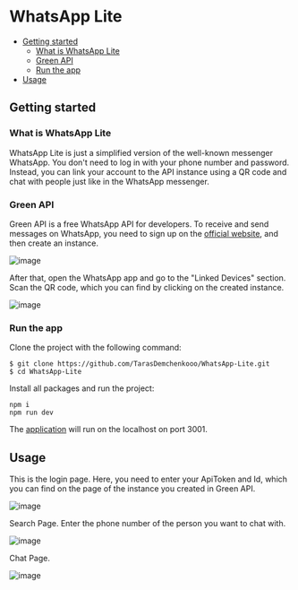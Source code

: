 # WhatsApp Lite

* [Getting started](#getting-started)
  * [What is WhatsApp Lite](#what-is-whatsapp-lite)
  * [Green API](#green-api)
  * [Run the app](run-the-app)
* [Usage](#usage)

## Getting started

### What is WhatsApp Lite
WhatsApp Lite is just a simplified version of the well-known messenger WhatsApp. You don't need to log in with your phone number and password. Instead, you can link your account to the API instance using a QR code and chat with people just like in the WhatsApp messenger.

### Green API
Green API is a free WhatsApp API for developers. To receive and send messages on WhatsApp, you need to sign up on the [official website](https://green-api.com), and then create an instance.

![image](https://github.com/TarasDemchenkooo/WhatsApp-Lite/assets/111509370/6c315af6-b53f-48f0-ba0d-f4f0f0b4e071)

After that, open the WhatsApp app and go to the "Linked Devices" section. Scan the QR code, which you can find by clicking on the created instance.

![image](https://github.com/TarasDemchenkooo/WhatsApp-Lite/assets/111509370/905c649f-b8a8-4276-b172-8d79fedbae3d)

### Run the app
Clone the project with the following command:
```
$ git clone https://github.com/TarasDemchenkooo/WhatsApp-Lite.git
$ cd WhatsApp-Lite
```
Install all packages and run the project:
```
npm i
npm run dev
```
The [application](https://localhost:3001) will run on the localhost on port 3001.

## Usage
This is the login page. Here, you need to enter your ApiToken and Id, which you can find on the page of the instance you created in Green API.

![image](https://github.com/TarasDemchenkooo/WhatsApp-Lite/assets/111509370/536cce09-d2f4-4fbc-a2d4-71e542e55e66)

Search Page. Enter the phone number of the person you want to chat with.

![image](https://github.com/TarasDemchenkooo/WhatsApp-Lite/assets/111509370/8bab1d79-b432-4080-ad05-a8aa676d3077)

Chat Page.

![image](https://github.com/TarasDemchenkooo/WhatsApp-Lite/assets/111509370/7a8fd681-cae1-44d2-8615-f394aa55845f)
